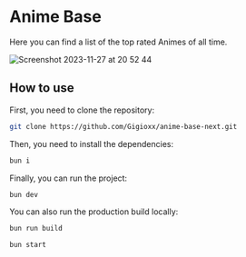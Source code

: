 # Anime Base

Here you can find a list of the top rated Animes of all time.

![Screenshot 2023-11-27 at 20 52 44](https://github.com/Gigioxx/anime-base-next/assets/75276669/4186399c-15db-456e-9e9e-66e3a014fb4e)


## How to use

First, you need to clone the repository:

```bash
git clone https://github.com/Gigioxx/anime-base-next.git
```

Then, you need to install the dependencies:

```bash
bun i
```

Finally, you can run the project:

```bash
bun dev
```

You can also run the production build locally:

```bash
bun run build
```

```bash
bun start
```
